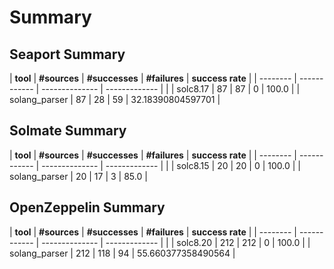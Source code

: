 # Summary
## Seaport Summary
| **tool** | **#sources** | **#successes** | **#failures** | **success rate** |
| -------- | ------------ | -------------- | ------------- |                  |
| solc8.17 | 87 | 87 | 0 | 100.0 |
| solang_parser | 87 | 28 | 59 | 32.18390804597701 |
## Solmate Summary
| **tool** | **#sources** | **#successes** | **#failures** | **success rate** |
| -------- | ------------ | -------------- | ------------- |                  |
| solc8.15 | 20 | 20 | 0 | 100.0 |
| solang_parser | 20 | 17 | 3 | 85.0 |
## OpenZeppelin Summary
| **tool** | **#sources** | **#successes** | **#failures** | **success rate** |
| -------- | ------------ | -------------- | ------------- |                  |
| solc8.20 | 212 | 212 | 0 | 100.0 |
| solang_parser | 212 | 118 | 94 | 55.660377358490564 |
